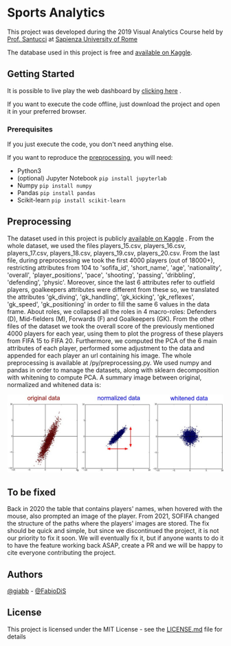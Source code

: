 # Sports Analytics

This project was developed during the 2019 Visual Analytics Course held by [Prof. Santucci](http://www.diag.uniroma1.it/users/giuseppe_santucci) at [Sapienza University of Rome](https://www.uniroma1.it/)

The database used in this project is free and [available on Kaggle](https://www.kaggle.com/stefanoleone992/fifa-20-complete-player-dataset).

## Getting Started

It is possible to live play the web dashboard by [clicking here](https://giabb.github.io/sports-analytics/) .

If you want to execute the code offline, just download the project and open it in your preferred browser.

### Prerequisites

If you just execute the code, you don't need anything else.

If you want to reproduce the [preprocessing](#preprocessing), you will need:

- Python3
- (optional) Jupyter Notebook ``` pip install jupyterlab ```
- Numpy ``` pip install numpy ```
- Pandas ``` pip install pandas ```
- Scikit-learn ``` pip install scikit-learn ```

## Preprocessing

The dataset used in this project is publicly [available on Kaggle](https://www.kaggle.com/stefanoleone992/fifa-20-complete-player-dataset#players_20.csv) . 
From the whole dataset, we used the files players_15.csv, players_16.csv, players_17.csv, players_18.csv, players_19.csv, players_20.csv. From the last file, during preprocessing we took the first 4000 players (out of 18000+), restricting attributes from 104 to 'sofifa_id', 'short_name', 'age', 'nationality', 'overall', 'player_positions', 'pace', 'shooting', 'passing', 'dribbling', 'defending', 'physic'.
Moreover, since the last 6 attributes refer to outfield players, goalkeepers attributes were different from these so, we translated the attributes 'gk_diving', 'gk_handling', 'gk_kicking', 'gk_reflexes', 'gk_speed', 'gk_positioning' in order to fill the same 6 values in the data frame. 
About roles, we collapsed all the roles in 4 macro-roles: Defenders (D), Mid-fielders (M), Forwards (F) and Goalkeepers (GK). 
From the other files of the dataset we took the overall score of the previously mentioned 4000 players for each year, using them to plot the progress of these players from FIFA 15 to FIFA 20. 
Furthermore, we computed the PCA of the 6 main attributes of each player, performed some adjustment to the data and appended for each player an url containing his image.
The whole preprocessing is available at /py/preprocessing.py. 
We used numpy and pandas in order to manage the datasets, along with sklearn decomposition with whitening to compute PCA.
A summary image between original, normalized and whitened data is:

![img_whiten](https://raw.githubusercontent.com/giabb/sports-analytics/main/md_img/whiten.jpg)

## To be fixed

Back in 2020 the table that contains players' names, when hovered with the mouse, also prompted an image of the player. From 2021, SOFIFA changed the structure of the paths where the players' images are stored. The fix should be quick and simple, but since we discontinued the project, it is not our priority to fix it soon. We will eventually fix it, but if anyone wants to do it to have the feature working back ASAP, create a PR and we will be happy to cite everyone contributing the project.

## Authors

[@giabb](https://github.com/giabb) - [@FabioDiS](https://github.com/FabioDiS)

## License

This project is licensed under the MIT License - see the [LICENSE.md](LICENSE.md) file for details

